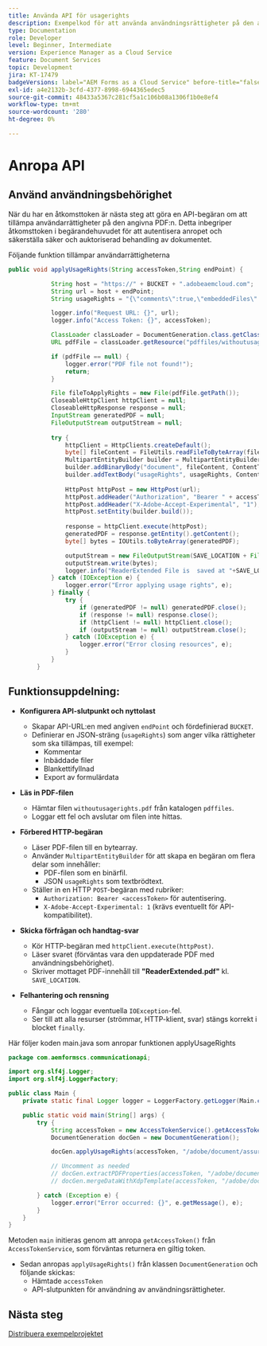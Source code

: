 ```yaml
---
title: Använda API för usagerights
description: Exempelkod för att använda användningsrättigheter på den angivna PDF
type: Documentation
role: Developer
level: Beginner, Intermediate
version: Experience Manager as a Cloud Service
feature: Document Services
topic: Development
jira: KT-17479
badgeVersions: label="AEM Forms as a Cloud Service" before-title="false"
exl-id: a4e2132b-3cfd-4377-8998-6944365edec5
source-git-commit: 48433a5367c281cf5a1c106b08a1306f1b0e8ef4
workflow-type: tm+mt
source-wordcount: '280'
ht-degree: 0%

---
```


# Anropa API

## Använd användningsbehörighet

När du har en åtkomsttoken är nästa steg att göra en API-begäran om att tillämpa användarrättigheter på den angivna PDF:n. Detta inbegriper åtkomsttoken i begärandehuvudet för att autentisera anropet och säkerställa säker och auktoriserad behandling av dokumentet.

Följande funktion tillämpar användarrättigheterna

```java
public void applyUsageRights(String accessToken,String endPoint) {

            String host = "https://" + BUCKET + ".adobeaemcloud.com";
            String url = host + endPoint;
            String usageRights = "{\"comments\":true,\"embeddedFiles\":true,\"formFillIn\":true,\"formDataExport\":true}";

            logger.info("Request URL: {}", url);
            logger.info("Access Token: {}", accessToken);

            ClassLoader classLoader = DocumentGeneration.class.getClassLoader();
            URL pdfFile = classLoader.getResource("pdffiles/withoutusagerights.pdf");

            if (pdfFile == null) {
                logger.error("PDF file not found!");
                return;
            }

            File fileToApplyRights = new File(pdfFile.getPath());
            CloseableHttpClient httpClient = null;
            CloseableHttpResponse response = null;
            InputStream generatedPDF = null;
            FileOutputStream outputStream = null;
            
            try {
                httpClient = HttpClients.createDefault();
                byte[] fileContent = FileUtils.readFileToByteArray(fileToApplyRights);
                MultipartEntityBuilder builder = MultipartEntityBuilder.create();
                builder.addBinaryBody("document", fileContent, ContentType.create("application/pdf"),fileToApplyRights.getName());
                builder.addTextBody("usageRights", usageRights, ContentType.APPLICATION_JSON);
                
                HttpPost httpPost = new HttpPost(url);
                httpPost.addHeader("Authorization", "Bearer " + accessToken);
                httpPost.addHeader("X-Adobe-Accept-Experimental", "1");
                httpPost.setEntity(builder.build());
                
                response = httpClient.execute(httpPost);
                generatedPDF = response.getEntity().getContent();
                byte[] bytes = IOUtils.toByteArray(generatedPDF);

                outputStream = new FileOutputStream(SAVE_LOCATION + File.separator + "ReaderExtended.pdf");
                outputStream.write(bytes);
                logger.info("ReaderExtended File is  saved at "+SAVE_LOCATION);
            } catch (IOException e) {
                logger.error("Error applying usage rights", e);
            } finally {
                try {
                    if (generatedPDF != null) generatedPDF.close();
                    if (response != null) response.close();
                    if (httpClient != null) httpClient.close();
                    if (outputStream != null) outputStream.close();
                } catch (IOException e) {
                    logger.error("Error closing resources", e);
                }
            }
        }
```

## Funktionsuppdelning:



* **Konfigurera API-slutpunkt och nyttolast**
   * Skapar API-URL:en med angiven `endPoint` och fördefinierad `BUCKET`.
   * Definierar en JSON-sträng (`usageRights`) som anger vilka rättigheter som ska tillämpas, till exempel:
      * Kommentar
      * Inbäddade filer
      * Blankettifyllnad
      * Export av formulärdata

* **Läs in PDF-filen**
   * Hämtar filen `withoutusagerights.pdf` från katalogen `pdffiles`.
   * Loggar ett fel och avslutar om filen inte hittas.

* **Förbered HTTP-begäran**
   * Läser PDF-filen till en bytearray.
   * Använder `MultipartEntityBuilder` för att skapa en begäran om flera delar som innehåller:
      * PDF-filen som en binärfil.
      * JSON `usageRights` som textbrödtext.
   * Ställer in en HTTP `POST`-begäran med rubriker:
      * `Authorization: Bearer <accessToken>` för autentisering.
      * `X-Adobe-Accept-Experimental: 1` (krävs eventuellt för API-kompatibilitet).

* **Skicka förfrågan och handtag-svar**
   * Kör HTTP-begäran med `httpClient.execute(httpPost)`.
   * Läser svaret (förväntas vara den uppdaterade PDF med användningsbehörighet).
   * Skriver mottaget PDF-innehåll till **&quot;ReaderExtended.pdf&quot;** kl. `SAVE_LOCATION`.

* **Felhantering och rensning**
   * Fångar och loggar eventuella `IOException`-fel.
   * Ser till att alla resurser (strömmar, HTTP-klient, svar) stängs korrekt i blocket `finally`.

Här följer koden main.java som anropar funktionen applyUsageRights

```java
package com.aemformscs.communicationapi;

import org.slf4j.Logger;
import org.slf4j.LoggerFactory;

public class Main {
    private static final Logger logger = LoggerFactory.getLogger(Main.class);

    public static void main(String[] args) {
        try {
            String accessToken = new AccessTokenService().getAccessToken();
            DocumentGeneration docGen = new DocumentGeneration();

            docGen.applyUsageRights(accessToken, "/adobe/document/assure/usagerights");

            // Uncomment as needed
            // docGen.extractPDFProperties(accessToken, "/adobe/document/extract/pdfproperties");
            // docGen.mergeDataWithXdpTemplate(accessToken, "/adobe/document/generate/pdfform");

        } catch (Exception e) {
            logger.error("Error occurred: {}", e.getMessage(), e);
        }
    }
}
```

Metoden `main` initieras genom att anropa `getAccessToken()` från `AccessTokenService`, som förväntas returnera en giltig token.

* Sedan anropas `applyUsageRights()` från klassen `DocumentGeneration` och följande skickas:
   * Hämtade `accessToken`
   * API-slutpunkten för användning av användningsrättigheter.


## Nästa steg

[Distribuera exempelprojektet](sample-project.md)
